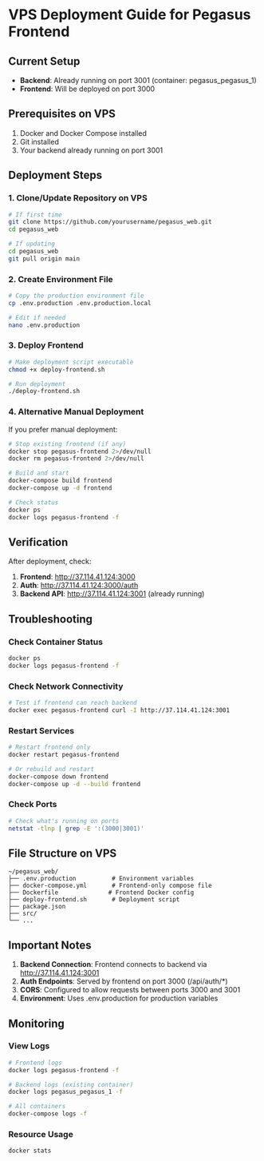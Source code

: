 # VPS Deployment Guide for Pegasus Frontend

## Current Setup
- **Backend**: Already running on port 3001 (container: pegasus_pegasus_1)
- **Frontend**: Will be deployed on port 3000

## Prerequisites on VPS
1. Docker and Docker Compose installed
2. Git installed
3. Your backend already running on port 3001

## Deployment Steps

### 1. Clone/Update Repository on VPS
```bash
# If first time
git clone https://github.com/yourusername/pegasus_web.git
cd pegasus_web

# If updating
cd pegasus_web
git pull origin main
```

### 2. Create Environment File
```bash
# Copy the production environment file
cp .env.production .env.production.local

# Edit if needed
nano .env.production
```

### 3. Deploy Frontend
```bash
# Make deployment script executable
chmod +x deploy-frontend.sh

# Run deployment
./deploy-frontend.sh
```

### 4. Alternative Manual Deployment
If you prefer manual deployment:

```bash
# Stop existing frontend (if any)
docker stop pegasus-frontend 2>/dev/null
docker rm pegasus-frontend 2>/dev/null

# Build and start
docker-compose build frontend
docker-compose up -d frontend

# Check status
docker ps
docker logs pegasus-frontend -f
```

## Verification

After deployment, check:

1. **Frontend**: http://37.114.41.124:3000
2. **Auth**: http://37.114.41.124:3000/auth
3. **Backend API**: http://37.114.41.124:3001 (already running)

## Troubleshooting

### Check Container Status
```bash
docker ps
docker logs pegasus-frontend -f
```

### Check Network Connectivity
```bash
# Test if frontend can reach backend
docker exec pegasus-frontend curl -I http://37.114.41.124:3001
```

### Restart Services
```bash
# Restart frontend only
docker restart pegasus-frontend

# Or rebuild and restart
docker-compose down frontend
docker-compose up -d --build frontend
```

### Check Ports
```bash
# Check what's running on ports
netstat -tlnp | grep -E ':(3000|3001)'
```

## File Structure on VPS
```
~/pegasus_web/
├── .env.production          # Environment variables
├── docker-compose.yml       # Frontend-only compose file
├── Dockerfile              # Frontend Docker config
├── deploy-frontend.sh       # Deployment script
├── package.json
├── src/
└── ...
```

## Important Notes

1. **Backend Connection**: Frontend connects to backend via http://37.114.41.124:3001
2. **Auth Endpoints**: Served by frontend on port 3000 (/api/auth/*)
3. **CORS**: Configured to allow requests between ports 3000 and 3001
4. **Environment**: Uses .env.production for production variables

## Monitoring

### View Logs
```bash
# Frontend logs
docker logs pegasus-frontend -f

# Backend logs (existing container)
docker logs pegasus_pegasus_1 -f

# All containers
docker-compose logs -f
```

### Resource Usage
```bash
docker stats
```

